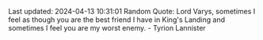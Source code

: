 Last updated: 2024-04-13 10:31:01
Random Quote: Lord Varys, sometimes I feel as though you are the best friend I have in King's Landing and sometimes I feel you are my worst enemy.  -  Tyrion Lannister